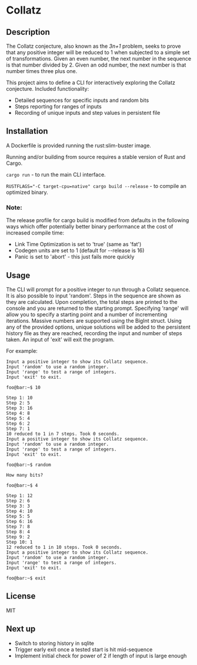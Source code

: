 # Collatz

## Description

The Collatz conjecture, also known as the *3n+1* problem, seeks to prove that any positive integer will be reduced to 1 when subjected to a simple set of transformations. Given an even number, the next number in the sequence is that number divided by 2. Given an odd number, the next number is that number times three plus one.

This project aims to define a CLI for interactively exploring the Collatz conjecture. Included functionality:

+ Detailed sequences for specific inputs and random bits
+ Steps reporting for ranges of inputs
+ Recording of unique inputs and step values in persistent file

## Installation

A Dockerfile is provided running the rust:slim-buster image.

Running and/or building from source requires a stable version of Rust and Cargo.

`cargo run` - to run the main CLI interface.

`RUSTFLAGS="-C target-cpu=native" cargo build --release` - to compile an optimized binary.

### Note:

The release profile for cargo build is modified from defaults in the following ways which offer potentially better binary performance at the cost of increased compile time:

+ Link Time Optimization is set to 'true' (same as 'fat')
+ Codegen units are set to 1 (default for --release is 16)
+ Panic is set to 'abort' - this just fails more quickly

## Usage

The CLI will prompt for a positive integer to run through a Collatz sequence. It is also possible to input 'random'. Steps in the sequence are shown as they are calculated. Upon completion, the total steps are printed to the console and you are returned to the starting prompt. Specifying 'range' will allow you to specify a starting point and a number of incrementing iterations. Massive numbers are supported using the BigInt struct. Using any of the provided options, unique solutions will be added to the persistent history file as they are reached, recording the input and number of steps taken. An input of 'exit' will exit the program.

For example:

```console
Input a positive integer to show its Collatz sequence.
Input 'random' to use a random integer.
Input 'range' to test a range of integers.
Input 'exit' to exit.
```
`foo@bar:~$ 10`
```console
Step 1: 10
Step 2: 5
Step 3: 16
Step 4: 8
Step 5: 4
Step 6: 2
Step 7: 1
10 reduced to 1 in 7 steps. Took 0 seconds.
Input a positive integer to show its Collatz sequence.
Input 'random' to use a random integer.
Input 'range' to test a range of integers.
Input 'exit' to exit.
```
`foo@bar:~$ random`
```console
How many bits?
```
`foo@bar:~$ 4`
```console
Step 1: 12
Step 2: 6
Step 3: 3
Step 4: 10
Step 5: 5
Step 6: 16
Step 7: 8
Step 8: 4
Step 9: 2
Step 10: 1
12 reduced to 1 in 10 steps. Took 0 seconds.
Input a positive integer to show its Collatz sequence.
Input 'random' to use a random integer.
Input 'range' to test a range of integers.
Input 'exit' to exit.
```
`foo@bar:~$ exit`

## License

MIT

## Next up

- Switch to storing history in sqlite
- Trigger early exit once a tested start is hit mid-sequence
- Implement initial check for power of 2 if length of input is large enough 